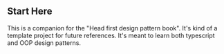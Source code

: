 ## Start Here

This is a companion for the "Head first design pattern book".
It's kind of a template project for future references.
It's meant to learn both typescript and OOP design patterns.